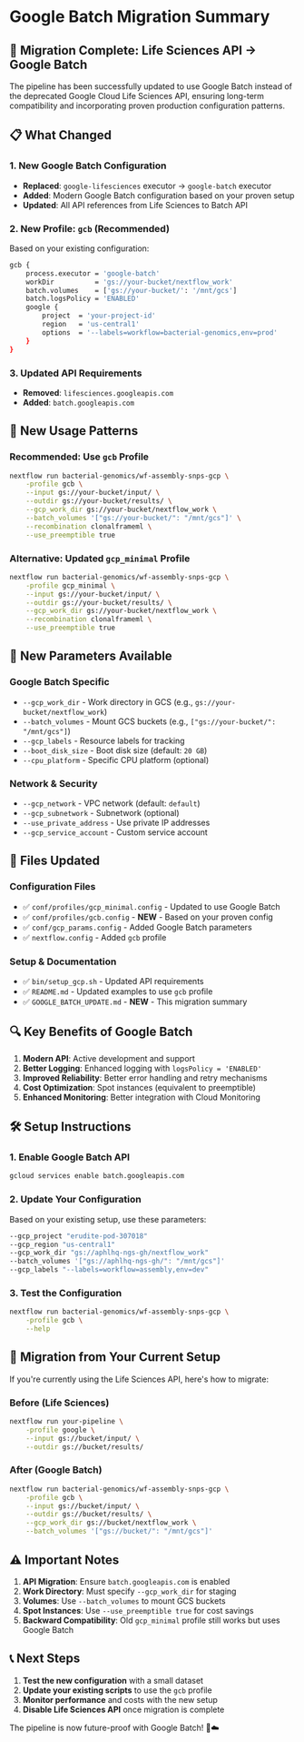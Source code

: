 # Google Batch Migration Summary

## 🎯 **Migration Complete: Life Sciences API → Google Batch**

The pipeline has been successfully updated to use Google Batch instead of the deprecated Google Cloud Life Sciences API, ensuring long-term compatibility and incorporating proven production configuration patterns.

## 📋 **What Changed**

### **1. New Google Batch Configuration**
- **Replaced**: `google-lifesciences` executor → `google-batch` executor
- **Added**: Modern Google Batch configuration based on your proven setup
- **Updated**: All API references from Life Sciences to Batch API

### **2. New Profile: `gcb` (Recommended)**
Based on your existing configuration:
```bash
gcb {
    process.executor = 'google-batch'
    workDir          = 'gs://your-bucket/nextflow_work'
    batch.volumes    = ['gs://your-bucket/': '/mnt/gcs']
    batch.logsPolicy = 'ENABLED'
    google {
        project  = 'your-project-id'
        region   = 'us-central1'
        options  = '--labels=workflow=bacterial-genomics,env=prod'
    }
}
```

### **3. Updated API Requirements**
- **Removed**: `lifesciences.googleapis.com`
- **Added**: `batch.googleapis.com`

## 🚀 **New Usage Patterns**

### **Recommended: Use `gcb` Profile**
```bash
nextflow run bacterial-genomics/wf-assembly-snps-gcp \
    -profile gcb \
    --input gs://your-bucket/input/ \
    --outdir gs://your-bucket/results/ \
    --gcp_work_dir gs://your-bucket/nextflow_work \
    --batch_volumes '["gs://your-bucket/": "/mnt/gcs"]' \
    --recombination clonalframeml \
    --use_preemptible true
```

### **Alternative: Updated `gcp_minimal` Profile**
```bash
nextflow run bacterial-genomics/wf-assembly-snps-gcp \
    -profile gcp_minimal \
    --input gs://your-bucket/input/ \
    --outdir gs://your-bucket/results/ \
    --gcp_work_dir gs://your-bucket/nextflow_work \
    --recombination clonalframeml \
    --use_preemptible true
```

## 🔧 **New Parameters Available**

### **Google Batch Specific**
- `--gcp_work_dir` - Work directory in GCS (e.g., `gs://your-bucket/nextflow_work`)
- `--batch_volumes` - Mount GCS buckets (e.g., `["gs://your-bucket/": "/mnt/gcs"]`)
- `--gcp_labels` - Resource labels for tracking
- `--boot_disk_size` - Boot disk size (default: `20 GB`)
- `--cpu_platform` - Specific CPU platform (optional)

### **Network & Security**
- `--gcp_network` - VPC network (default: `default`)
- `--gcp_subnetwork` - Subnetwork (optional)
- `--use_private_address` - Use private IP addresses
- `--gcp_service_account` - Custom service account

## 📁 **Files Updated**

### **Configuration Files**
- ✅ `conf/profiles/gcp_minimal.config` - Updated to use Google Batch
- ✅ `conf/profiles/gcb.config` - **NEW** - Based on your proven config
- ✅ `conf/gcp_params.config` - Added Google Batch parameters
- ✅ `nextflow.config` - Added `gcb` profile

### **Setup & Documentation**
- ✅ `bin/setup_gcp.sh` - Updated API requirements
- ✅ `README.md` - Updated examples to use `gcb` profile
- ✅ `GOOGLE_BATCH_UPDATE.md` - **NEW** - This migration summary

## 🔍 **Key Benefits of Google Batch**

1. **Modern API**: Active development and support
2. **Better Logging**: Enhanced logging with `logsPolicy = 'ENABLED'`
3. **Improved Reliability**: Better error handling and retry mechanisms
4. **Cost Optimization**: Spot instances (equivalent to preemptible)
5. **Enhanced Monitoring**: Better integration with Cloud Monitoring

## 🛠️ **Setup Instructions**

### **1. Enable Google Batch API**
```bash
gcloud services enable batch.googleapis.com
```

### **2. Update Your Configuration**
Based on your existing setup, use these parameters:
```bash
--gcp_project "erudite-pod-307018"
--gcp_region "us-central1"
--gcp_work_dir "gs://aphlhq-ngs-gh/nextflow_work"
--batch_volumes '["gs://aphlhq-ngs-gh/": "/mnt/gcs"]'
--gcp_labels "--labels=workflow=assembly,env=dev"
```

### **3. Test the Configuration**
```bash
nextflow run bacterial-genomics/wf-assembly-snps-gcp \
    -profile gcb \
    --help
```

## 🔄 **Migration from Your Current Setup**

If you're currently using the Life Sciences API, here's how to migrate:

### **Before (Life Sciences)**
```bash
nextflow run your-pipeline \
    -profile google \
    --input gs://bucket/input/ \
    --outdir gs://bucket/results/
```

### **After (Google Batch)**
```bash
nextflow run bacterial-genomics/wf-assembly-snps-gcp \
    -profile gcb \
    --input gs://bucket/input/ \
    --outdir gs://bucket/results/ \
    --gcp_work_dir gs://bucket/nextflow_work \
    --batch_volumes '["gs://bucket/": "/mnt/gcs"]'
```

## ⚠️ **Important Notes**

1. **API Migration**: Ensure `batch.googleapis.com` is enabled
2. **Work Directory**: Must specify `--gcp_work_dir` for staging
3. **Volumes**: Use `--batch_volumes` to mount GCS buckets
4. **Spot Instances**: Use `--use_preemptible true` for cost savings
5. **Backward Compatibility**: Old `gcp_minimal` profile still works but uses Google Batch

## 📞 **Next Steps**

1. **Test the new configuration** with a small dataset
2. **Update your existing scripts** to use the `gcb` profile
3. **Monitor performance** and costs with the new setup
4. **Disable Life Sciences API** once migration is complete

The pipeline is now future-proof with Google Batch! 🚀☁️